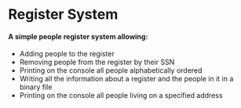 # Register System

#### A simple people register system allowing:
- Adding people to the register
- Removing people from the register by their SSN
- Printing on the console all people alphabetically ordered
- Writing all the information about a register and the people in it in a binary file
- Printing on the console all people living on a specified address
